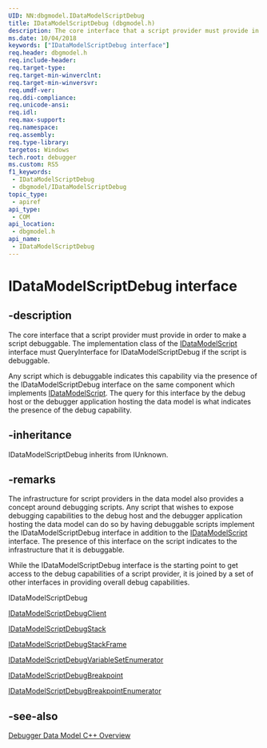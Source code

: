 ```yaml
---
UID: NN:dbgmodel.IDataModelScriptDebug
title: IDataModelScriptDebug (dbgmodel.h)
description: The core interface that a script provider must provide in order to make a script debuggable.
ms.date: 10/04/2018
keywords: ["IDataModelScriptDebug interface"]
req.header: dbgmodel.h
req.include-header: 
req.target-type: 
req.target-min-winverclnt: 
req.target-min-winversvr: 
req.umdf-ver: 
req.ddi-compliance: 
req.unicode-ansi: 
req.idl: 
req.max-support: 
req.namespace: 
req.assembly: 
req.type-library: 
targetos: Windows
tech.root: debugger
ms.custom: RS5
f1_keywords:
 - IDataModelScriptDebug
 - dbgmodel/IDataModelScriptDebug
topic_type:
 - apiref
api_type:
 - COM
api_location:
 - dbgmodel.h
api_name:
 - IDataModelScriptDebug
---
```


# IDataModelScriptDebug interface


## -description

The core interface that a script provider must provide in order to make a script debuggable. The implementation class of the [IDataModelScript](nn-dbgmodel-idatamodelscript.md) interface must QueryInterface for IDataModelScriptDebug if the script is debuggable.

Any script which is debuggable indicates this capability via the presence of the IDataModelScriptDebug interface on the same component which implements [IDataModelScript](nn-dbgmodel-idatamodelscript.md). The query for this interface by the debug host or the debugger application hosting the data model is what indicates the presence of the debug capability.

## -inheritance

IDataModelScriptDebug inherits from IUnknown.

## -remarks

The infrastructure for script providers in the data model also provides a concept around debugging scripts. Any script that wishes to expose debugging capabilities to the debug host and the debugger application hosting the data model can do so by having debuggable scripts implement the IDataModelScriptDebug interface in addition to the [IDataModelScript](nn-dbgmodel-idatamodelscript.md) interface. The presence of this interface on the script indicates to the infrastructure that it is debuggable. 

While the IDataModelScriptDebug interface is the starting point to get access to the debug capabilities of a script provider, it is joined by a set of other interfaces in providing overall debug capabilities.

IDataModelScriptDebug

[IDataModelScriptDebugClient](nn-dbgmodel-idatamodelscriptdebugclient.md)

[IDataModelScriptDebugStack](nn-dbgmodel-idatamodelscriptdebugstack.md)

[IDataModelScriptDebugStackFrame](nn-dbgmodel-idatamodelscriptdebugstackframe.md)

[IDataModelScriptDebugVariableSetEnumerator](nn-dbgmodel-idatamodelscriptdebugvariablesetenumerator.md)

[IDataModelScriptDebugBreakpoint](nn-dbgmodel-idatamodelscriptdebugbreakpoint.md)

[IDataModelScriptDebugBreakpointEnumerator](nn-dbgmodel-idatamodelscriptdebugbreakpointenumerator.md)

## -see-also

[Debugger Data Model C++ Overview](/windows-hardware/drivers/debugger/data-model-cpp-overview)

